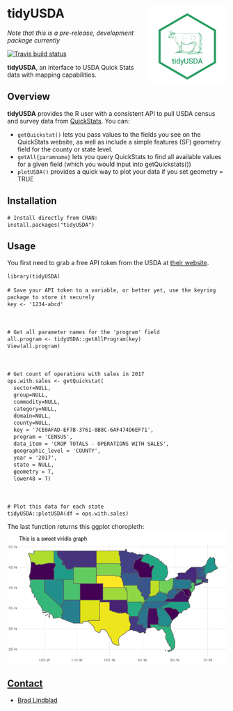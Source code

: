 
# tidyUSDA <a href='https://github.com/bradlindblad/tidyusda'><img src='/images/tidyusda.png' align="right" height="180" /></a>
*Note that this is a pre-release, development package currently*
 <!-- badges: start -->
  [![Travis build status](https://travis-ci.com/bradlindblad/tidyusda.svg?branch=master)](https://travis-ci.com/bradlindblad/tidyusda)
  <!-- badges: end -->
  
**tidyUSDA**, an interface to USDA Quick Stats data with mapping capabilities.


## Overview
**tidyUSDA** provides the R user with a consistent API to pull USDA census and survey data from [QuickStats](https://quickstats.nass.usda.gov/). You can:    
* ```getQuickstat()``` lets you pass values to the fields you see on the QuickStats website, as well as include a simple features (SF) geometry field for the county or state level. 
* ```getAll{paramname}``` lets you query QuickStats to find all available values for a given field (which you would input into getQuickstats())
* ```plotUSDA()``` provides a quick way to plot your data if you set geometry = TRUE

## Installation
```
# Install directly from CRAN:
install.packages("tidyUSDA")
```

## Usage
You first need to grab a free API token from the USDA at [their website](https://quickstats.nass.usda.gov/api).    

```
library(tidyUSDA)

# Save your API token to a variable, or better yet, use the keyring package to store it securely
key <- '1234-abcd'



# Get all parameter names for the 'program' field
all.program <- tidyUSDA::getAllProgram(key)
View(all.program)



# Get count of operations with sales in 2017
ops.with.sales <- getQuickstat(
  sector=NULL,
  group=NULL,
  commodity=NULL,
  category=NULL,
  domain=NULL,
  county=NULL,
  key = '7CE0AFAD-EF7B-3761-8B8C-6AF474D6EF71',
  program = 'CENSUS',
  data_item = 'CROP TOTALS - OPERATIONS WITH SALES',
  geographic_level = 'COUNTY',
  year = '2017',
  state = NULL,
  geometry = T,
  lower48 = T)



# Plot this data for each state
tidyUSDA::plotUSDA(df = ops.with.sales)
```
The last function returns this ggplot choropleth:    
<a href='https://github.com/bradlindblad/tidyusda'><img src='/images/choropleth.png' align="center"  />


## Contact
* [Brad Lindblad](https://github.com/bradlindblad)
